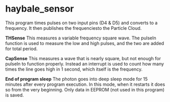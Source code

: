 # haybale_sensor

This program times pulses on two input pins (D4 & D5) and converts to a frequency. It then publishes the frequenciesto the Particle Cloud.

__THSense__
This measures a variable frequency square wave. The pulseIn function is used to measure the low and high pulses, and the two are added for total period. 

__CapSense__
This measures a wave that is nearly square, but not enough for pulseIn to function properly. Instead an interrupt is used to count how many times the line goes high in 1 second, which itself is the frequency. 

__End of program sleep__
The photon goes into deep sleep mode for 15 minutes after every program execution. In this mode, when it restarts it does so from the very beginning. Only data in EEPROM (not used in this program) is saved.

